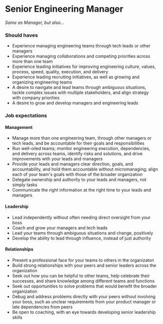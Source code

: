 Senior Engineering Manager
===================
*Same as Manager, but also...*
### Should haves
* Experience managing engineering teams through tech leads or other managers
* Experience managing collaborations and competing priorities across more than one team
* Experience leading initiatives for improving engineering culture, values, process, speed, quality, execution, and delivery
* Experience leading recruiting initiatives, as well as growing and organizing engineering teams
* A desire to navigate and lead teams through ambiguous situations, tackle complex issues with multiple stakeholders, and align strategy with company priorities
* A desire to grow and develop managers and engineering leads

### Job expectations

#### Management
* Manage more than one engineering team, through other managers or tech leads, and be accountable for their goals and responsibilities
* Run well-oiled teams; monitor engineering execution, dependencies, and delivery across teams, identify risks and solutions, and drive improvements with your leads and managers
* Provide your leads and managers clear direction, goals, and accountability, and hold them accountable without micromanaging; align each of your team's goals with those of the broader organization
* Delegate ownership and authority to your leads and managers, not simply tasks
* Communicate the right information at the right time to your leads and managers

#### Leadership
* Lead independently without often needing direct oversight from your boss
* Coach and grow your managers and tech leads
* Lead your teams through ambiguous situations and change, positively
* Develop the ability to lead through influence, instead of just authority

#### Relationships
* Present a professional face for your teams to others in the organizaton
* Build strong relationships with your peers and senior leaders across the organization
* Seek out how you can be helpful to other teams, help celebrate their successes, and share knowledge among different teams and functions 
* Seek out opportunities to solve problems that would benefit the broader organization
* Debug and address problems directly with your peers without involving your boss, such as unclear requirements from your product manager or late dependencies from peers
* Be open to coaching, with an eye towards developing senior leadership skills
